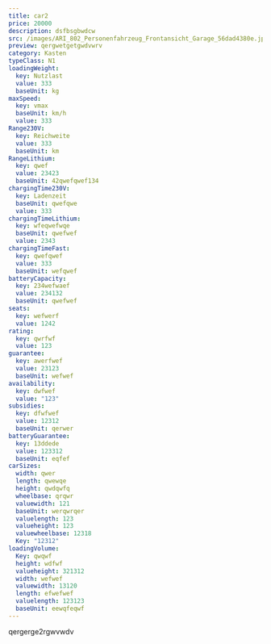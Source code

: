 ```yaml
---
title: car2
price: 20000
description: dsfbsgbwdcw
src: /images/ARI_802_Personenfahrzeug_Frontansicht_Garage_56dad4380e.jpg
preview: qergwetgetgwdvwrv
category: Kasten
typeClass: N1
loadingWeight:
  key: Nutzlast
  value: 333
  baseUnit: kg
maxSpeed:
  key: vmax
  baseUnit: km/h
  value: 333
Range230V:
  key: Reichweite
  value: 333
  baseUnit: km
RangeLithium:
  key: qwef
  value: 23423
  baseUnit: 42qwefqwef134
chargingTime230V:
  key: Ladenzeit
  baseUnit: qwefqwe
  value: 333
chargingTimeLithium:
  key: wfeqwefwqe
  baseUnit: qwefwef
  value: 2343
chargingTimeFast:
  key: qwefqwef
  value: 333
  baseUnit: wefqwef
batteryCapacity:
  key: 234wefwaef
  value: 234132
  baseUnit: qwefwef
seats:
  key: wefwerf
  value: 1242
rating:
  key: qwrfwf
  value: 123
guarantee:
  key: awerfwef
  value: 23123
  baseUnit: wefwef
availability:
  key: dwfwef
  value: "123"
subsidies:
  key: dfwfwef
  value: 12312
  baseUnit: qerwer
batteryGuarantee:
  key: 13ddede
  value: 123312
  baseUnit: eqfef
carSizes:
  width: qwer
  length: qwewqe
  height: qwdqwfq
  wheelbase: qrqwr
  valuewidth: 121
  baseUnit: werqwrqer
  valuelength: 123
  valueheight: 123
  valuewheelbase: 12318
  Key: "12312"
loadingVolume:
  Key: qwqwf
  height: wdfwf
  valueheight: 321312
  width: wefwef
  valuewidth: 13120
  length: efwefwef
  valuelength: 123123
  baseUnit: eewqfeqwf
---
```

qergerge2rgwvwdv